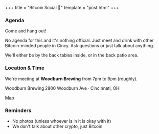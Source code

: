 +++
title = "Bitcoin Social 🍻"
template = "post.html"
+++


### Agenda

Come and hang out!

No agenda for this and it's nothing official. Just meet and drink with other Bitcoin-minded people in Cincy. Ask questions or just talk about anything.

We'll either be by the back tables inside, or in the back patio area.

### Location & Time

We're meeting at **Woodburn Brewing** from 7pm to 9pm (roughly).

Woodburn Brewing
2800 Woodburn Ave · Cincinnati, OH

[Map](https://www.google.com/maps/place/Woodburn+Brewing/@39.1289294,-84.4766981,19z/data=!4m6!3m5!1s0x8841b24a69970313:0xed63227c8a3b6f18!8m2!3d39.128943!4d-84.4768004!16s%2Fg%2F11bymvcnv7?entry=ttu)


### Reminders

- No photos (unless whoever is in it is okay with it)
- We don't talk about other crypto, just Bitcoin





